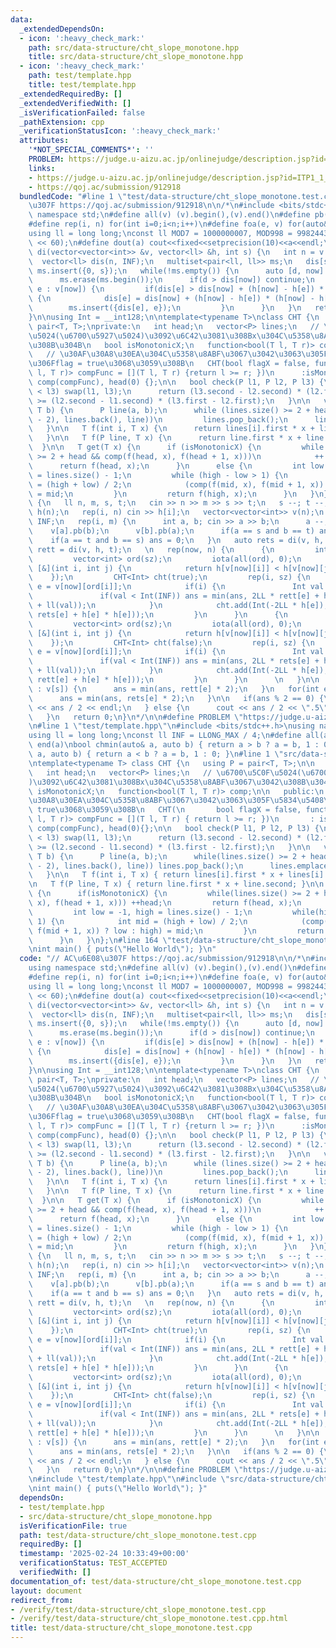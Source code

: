 ```yaml
---
data:
  _extendedDependsOn:
  - icon: ':heavy_check_mark:'
    path: src/data-structure/cht_slope_monotone.hpp
    title: src/data-structure/cht_slope_monotone.hpp
  - icon: ':heavy_check_mark:'
    path: test/template.hpp
    title: test/template.hpp
  _extendedRequiredBy: []
  _extendedVerifiedWith: []
  _isVerificationFailed: false
  _pathExtension: cpp
  _verificationStatusIcon: ':heavy_check_mark:'
  attributes:
    '*NOT_SPECIAL_COMMENTS*': ''
    PROBLEM: https://judge.u-aizu.ac.jp/onlinejudge/description.jsp?id=ITP1_1_A
    links:
    - https://judge.u-aizu.ac.jp/onlinejudge/description.jsp?id=ITP1_1_A
    - https://qoj.ac/submission/912918
  bundledCode: "#line 1 \"test/data-structure/cht_slope_monotone.test.cpp\"\n// AC\u6E08\
    \u307F https://qoj.ac/submission/912918\n\n/*\n#include <bits/stdc++.h>\nusing\
    \ namespace std;\n#define all(v) (v).begin(),(v).end()\n#define pb(a) push_back(a)\n\
    #define rep(i, n) for(int i=0;i<n;i++)\n#define foa(e, v) for(auto&& e : v)\n\
    using ll = long long;\nconst ll MOD7 = 1000000007, MOD998 = 998244353, INF = (1LL\
    \ << 60);\n#define dout(a) cout<<fixed<<setprecision(10)<<a<<endl;\n\nvector<ll>\
    \ di(vector<vector<int>> &v, vector<ll> &h, int s) {\n   int n = v.size();\n \
    \  vector<ll> dis(n, INF);\n   multiset<pair<ll, ll>> ms;\n   dis[s] = 0;\n  \
    \ ms.insert({0, s});\n   while(!ms.empty()) {\n      auto [d, now] = *ms.begin();\n\
    \      ms.erase(ms.begin());\n      if(d > dis[now]) continue;\n      for(int\
    \ e : v[now]) {\n         if(dis[e] > dis[now] + (h[now] - h[e]) * (h[now] - h[e]))\
    \ {\n            dis[e] = dis[now] + (h[now] - h[e]) * (h[now] - h[e]);\n    \
    \        ms.insert({dis[e], e});\n         }\n      }\n   }\n   return dis;\n\
    }\n\nusing Int = __int128;\n\ntemplate<typename T>\nclass CHT {\n   using P =\
    \ pair<T, T>;\nprivate:\n   int head;\n   vector<P> lines;\n   // \u6700\u5C0F\
    \u5024(\u6700\u5927\u5024)\u3092\u6C42\u3081\u308Bx\u304C\u5358\u8ABF\u3067\u3042\
    \u308B\u304B\n   bool isMonotonicX;\n   function<bool(T l, T r)> comp;\n\npublic:\n\
    \   // \u30AF\u30A8\u30EA\u304C\u5358\u8ABF\u3067\u3042\u3063\u305F\u5834\u5408\
    \u306Fflag = true\u3068\u3059\u308B\n   CHT(bool flagX = false, function<bool(T\
    \ l, T r)> compFunc = [](T l, T r) {return l >= r; })\n      :isMonotonicX(flagX),\
    \ comp(compFunc), head(0) {};\n\n   bool check(P l1, P l2, P l3) {\n      if (l1\
    \ < l3) swap(l1, l3);\n      return (l3.second - l2.second) * (l2.first - l1.first)\
    \ >= (l2.second - l1.second) * (l3.first - l2.first);\n   }\n\n   void add(T a,\
    \ T b) {\n      P line(a, b);\n      while (lines.size() >= 2 + head && check(*(lines.end()\
    \ - 2), lines.back(), line))\n         lines.pop_back();\n      lines.emplace_back(line);\n\
    \   }\n\n   T f(int i, T x) {\n      return lines[i].first * x + lines[i].second;\n\
    \   }\n\n   T f(P line, T x) {\n      return line.first * x + line.second;\n \
    \  }\n\n   T get(T x) {\n      if (isMonotonicX) {\n         while (lines.size()\
    \ >= 2 + head && comp(f(head, x), f(head + 1, x)))\n            ++ head;\n   \
    \      return f(head, x);\n      }\n      else {\n         int low = -1, high\
    \ = lines.size() - 1;\n         while (high - low > 1) {\n            int mid\
    \ = (high + low) / 2;\n            (comp(f(mid, x), f(mid + 1, x)) ? low : high)\
    \ = mid;\n         }\n         return f(high, x);\n      }\n   }\n};\n\nint main()\
    \ {\n   ll n, m, s, t;\n   cin >> n >> m >> s >> t;\n   s --; t --;\n   vector<ll>\
    \ h(n);\n   rep(i, n) cin >> h[i];\n   vector<vector<int>> v(n);\n   ll ans =\
    \ INF;\n   rep(i, m) {\n      int a, b; cin >> a >> b;\n      a --; b --;\n  \
    \    v[a].pb(b);\n      v[b].pb(a);\n      if(a == s and b == t) ans = 0;\n  \
    \    if(a == t and b == s) ans = 0;\n   }\n   auto rets = di(v, h, s);\n   auto\
    \ rett = di(v, h, t);\n   \n   rep(now, n) {\n      {\n         int sz = v[now].size();\n\
    \         vector<int> ord(sz);\n         iota(all(ord), 0);\n         sort(all(ord),\
    \ [&](int i, int j) {\n            return h[v[now][i]] < h[v[now][j]];\n     \
    \    });\n         CHT<Int> cht(true);\n         rep(i, sz) {\n            int\
    \ e = v[now][ord[i]];\n            if(i) {\n               Int val = cht.get(Int(h[e]));\n\
    \               if(val < Int(INF)) ans = min(ans, 2LL * rett[e] + h[e] * h[e]\
    \ + ll(val));\n            }\n            cht.add(Int(-2LL * h[e]), Int(2LL *\
    \ rets[e] + h[e] * h[e]));\n         }\n      }\n      {\n         int sz = v[now].size();\n\
    \         vector<int> ord(sz);\n         iota(all(ord), 0);\n         sort(all(ord),\
    \ [&](int i, int j) {\n            return h[v[now][i]] < h[v[now][j]];\n     \
    \    });\n         CHT<Int> cht(false);\n         rep(i, sz) {\n            int\
    \ e = v[now][ord[i]];\n            if(i) {\n               Int val = cht.get(Int(h[e]));\n\
    \               if(val < Int(INF)) ans = min(ans, 2LL * rets[e] + h[e] * h[e]\
    \ + ll(val));\n            }\n            cht.add(Int(-2LL * h[e]), Int(2LL *\
    \ rett[e] + h[e] * h[e]));\n         }\n      }\n      \n   }\n\n   for(int e\
    \ : v[s]) {\n      ans = min(ans, rett[e] * 2);\n   }\n   for(int e : v[t]) {\n\
    \      ans = min(ans, rets[e] * 2);\n   }\n\n   if(ans % 2 == 0) {\n      cout\
    \ << ans / 2 << endl;\n   } else {\n      cout << ans / 2 << \".5\" << endl;\n\
    \   }\n   return 0;\n}\n*/\n\n#define PROBLEM \"https://judge.u-aizu.ac.jp/onlinejudge/description.jsp?id=ITP1_1_A\"\
    \n#line 1 \"test/template.hpp\"\n#include <bits/stdc++.h>\nusing namespace std;\n\
    using ll = long long;\nconst ll INF = LLONG_MAX / 4;\n#define all(a) begin(a),\
    \ end(a)\nbool chmin(auto& a, auto b) { return a > b ? a = b, 1 : 0; }\nbool chmax(auto&\
    \ a, auto b) { return a < b ? a = b, 1 : 0; }\n#line 1 \"src/data-structure/cht_slope_monotone.hpp\"\
    \ntemplate<typename T> class CHT {\n   using P = pair<T, T>;\n\n   private:\n\
    \   int head;\n   vector<P> lines;\n   // \u6700\u5C0F\u5024(\u6700\u5927\u5024\
    )\u3092\u6C42\u3081\u308Bx\u304C\u5358\u8ABF\u3067\u3042\u308B\u304B\n   bool\
    \ isMonotonicX;\n   function<bool(T l, T r)> comp;\n\n   public:\n   // \u30AF\
    \u30A8\u30EA\u304C\u5358\u8ABF\u3067\u3042\u3063\u305F\u5834\u5408\u306Fflag =\
    \ true\u3068\u3059\u308B\n   CHT(\n       bool flagX = false, function<bool(T\
    \ l, T r)> compFunc = [](T l, T r) { return l >= r; })\n       : isMonotonicX(flagX),\
    \ comp(compFunc), head(0){};\n\n   bool check(P l1, P l2, P l3) {\n      if(l1\
    \ < l3) swap(l1, l3);\n      return (l3.second - l2.second) * (l2.first - l1.first)\
    \ >= (l2.second - l1.second) * (l3.first - l2.first);\n   }\n\n   void add(T a,\
    \ T b) {\n      P line(a, b);\n      while(lines.size() >= 2 + head && check(*(lines.end()\
    \ - 2), lines.back(), line)) lines.pop_back();\n      lines.emplace_back(line);\n\
    \   }\n\n   T f(int i, T x) { return lines[i].first * x + lines[i].second; }\n\
    \n   T f(P line, T x) { return line.first * x + line.second; }\n\n   T get(T x)\
    \ {\n      if(isMonotonicX) {\n         while(lines.size() >= 2 + head && comp(f(head,\
    \ x), f(head + 1, x))) ++head;\n         return f(head, x);\n      } else {\n\
    \         int low = -1, high = lines.size() - 1;\n         while(high - low >\
    \ 1) {\n            int mid = (high + low) / 2;\n            (comp(f(mid, x),\
    \ f(mid + 1, x)) ? low : high) = mid;\n         }\n         return f(high, x);\n\
    \      }\n   }\n};\n#line 164 \"test/data-structure/cht_slope_monotone.test.cpp\"\
    \nint main() { puts(\"Hello World\"); }\n"
  code: "// AC\u6E08\u307F https://qoj.ac/submission/912918\n\n/*\n#include <bits/stdc++.h>\n\
    using namespace std;\n#define all(v) (v).begin(),(v).end()\n#define pb(a) push_back(a)\n\
    #define rep(i, n) for(int i=0;i<n;i++)\n#define foa(e, v) for(auto&& e : v)\n\
    using ll = long long;\nconst ll MOD7 = 1000000007, MOD998 = 998244353, INF = (1LL\
    \ << 60);\n#define dout(a) cout<<fixed<<setprecision(10)<<a<<endl;\n\nvector<ll>\
    \ di(vector<vector<int>> &v, vector<ll> &h, int s) {\n   int n = v.size();\n \
    \  vector<ll> dis(n, INF);\n   multiset<pair<ll, ll>> ms;\n   dis[s] = 0;\n  \
    \ ms.insert({0, s});\n   while(!ms.empty()) {\n      auto [d, now] = *ms.begin();\n\
    \      ms.erase(ms.begin());\n      if(d > dis[now]) continue;\n      for(int\
    \ e : v[now]) {\n         if(dis[e] > dis[now] + (h[now] - h[e]) * (h[now] - h[e]))\
    \ {\n            dis[e] = dis[now] + (h[now] - h[e]) * (h[now] - h[e]);\n    \
    \        ms.insert({dis[e], e});\n         }\n      }\n   }\n   return dis;\n\
    }\n\nusing Int = __int128;\n\ntemplate<typename T>\nclass CHT {\n   using P =\
    \ pair<T, T>;\nprivate:\n   int head;\n   vector<P> lines;\n   // \u6700\u5C0F\
    \u5024(\u6700\u5927\u5024)\u3092\u6C42\u3081\u308Bx\u304C\u5358\u8ABF\u3067\u3042\
    \u308B\u304B\n   bool isMonotonicX;\n   function<bool(T l, T r)> comp;\n\npublic:\n\
    \   // \u30AF\u30A8\u30EA\u304C\u5358\u8ABF\u3067\u3042\u3063\u305F\u5834\u5408\
    \u306Fflag = true\u3068\u3059\u308B\n   CHT(bool flagX = false, function<bool(T\
    \ l, T r)> compFunc = [](T l, T r) {return l >= r; })\n      :isMonotonicX(flagX),\
    \ comp(compFunc), head(0) {};\n\n   bool check(P l1, P l2, P l3) {\n      if (l1\
    \ < l3) swap(l1, l3);\n      return (l3.second - l2.second) * (l2.first - l1.first)\
    \ >= (l2.second - l1.second) * (l3.first - l2.first);\n   }\n\n   void add(T a,\
    \ T b) {\n      P line(a, b);\n      while (lines.size() >= 2 + head && check(*(lines.end()\
    \ - 2), lines.back(), line))\n         lines.pop_back();\n      lines.emplace_back(line);\n\
    \   }\n\n   T f(int i, T x) {\n      return lines[i].first * x + lines[i].second;\n\
    \   }\n\n   T f(P line, T x) {\n      return line.first * x + line.second;\n \
    \  }\n\n   T get(T x) {\n      if (isMonotonicX) {\n         while (lines.size()\
    \ >= 2 + head && comp(f(head, x), f(head + 1, x)))\n            ++ head;\n   \
    \      return f(head, x);\n      }\n      else {\n         int low = -1, high\
    \ = lines.size() - 1;\n         while (high - low > 1) {\n            int mid\
    \ = (high + low) / 2;\n            (comp(f(mid, x), f(mid + 1, x)) ? low : high)\
    \ = mid;\n         }\n         return f(high, x);\n      }\n   }\n};\n\nint main()\
    \ {\n   ll n, m, s, t;\n   cin >> n >> m >> s >> t;\n   s --; t --;\n   vector<ll>\
    \ h(n);\n   rep(i, n) cin >> h[i];\n   vector<vector<int>> v(n);\n   ll ans =\
    \ INF;\n   rep(i, m) {\n      int a, b; cin >> a >> b;\n      a --; b --;\n  \
    \    v[a].pb(b);\n      v[b].pb(a);\n      if(a == s and b == t) ans = 0;\n  \
    \    if(a == t and b == s) ans = 0;\n   }\n   auto rets = di(v, h, s);\n   auto\
    \ rett = di(v, h, t);\n   \n   rep(now, n) {\n      {\n         int sz = v[now].size();\n\
    \         vector<int> ord(sz);\n         iota(all(ord), 0);\n         sort(all(ord),\
    \ [&](int i, int j) {\n            return h[v[now][i]] < h[v[now][j]];\n     \
    \    });\n         CHT<Int> cht(true);\n         rep(i, sz) {\n            int\
    \ e = v[now][ord[i]];\n            if(i) {\n               Int val = cht.get(Int(h[e]));\n\
    \               if(val < Int(INF)) ans = min(ans, 2LL * rett[e] + h[e] * h[e]\
    \ + ll(val));\n            }\n            cht.add(Int(-2LL * h[e]), Int(2LL *\
    \ rets[e] + h[e] * h[e]));\n         }\n      }\n      {\n         int sz = v[now].size();\n\
    \         vector<int> ord(sz);\n         iota(all(ord), 0);\n         sort(all(ord),\
    \ [&](int i, int j) {\n            return h[v[now][i]] < h[v[now][j]];\n     \
    \    });\n         CHT<Int> cht(false);\n         rep(i, sz) {\n            int\
    \ e = v[now][ord[i]];\n            if(i) {\n               Int val = cht.get(Int(h[e]));\n\
    \               if(val < Int(INF)) ans = min(ans, 2LL * rets[e] + h[e] * h[e]\
    \ + ll(val));\n            }\n            cht.add(Int(-2LL * h[e]), Int(2LL *\
    \ rett[e] + h[e] * h[e]));\n         }\n      }\n      \n   }\n\n   for(int e\
    \ : v[s]) {\n      ans = min(ans, rett[e] * 2);\n   }\n   for(int e : v[t]) {\n\
    \      ans = min(ans, rets[e] * 2);\n   }\n\n   if(ans % 2 == 0) {\n      cout\
    \ << ans / 2 << endl;\n   } else {\n      cout << ans / 2 << \".5\" << endl;\n\
    \   }\n   return 0;\n}\n*/\n\n#define PROBLEM \"https://judge.u-aizu.ac.jp/onlinejudge/description.jsp?id=ITP1_1_A\"\
    \n#include \"test/template.hpp\"\n#include \"src/data-structure/cht_slope_monotone.hpp\"\
    \nint main() { puts(\"Hello World\"); }"
  dependsOn:
  - test/template.hpp
  - src/data-structure/cht_slope_monotone.hpp
  isVerificationFile: true
  path: test/data-structure/cht_slope_monotone.test.cpp
  requiredBy: []
  timestamp: '2025-02-24 10:33:49+00:00'
  verificationStatus: TEST_ACCEPTED
  verifiedWith: []
documentation_of: test/data-structure/cht_slope_monotone.test.cpp
layout: document
redirect_from:
- /verify/test/data-structure/cht_slope_monotone.test.cpp
- /verify/test/data-structure/cht_slope_monotone.test.cpp.html
title: test/data-structure/cht_slope_monotone.test.cpp
---
```

